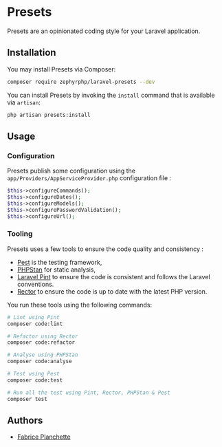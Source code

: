 # Presets

Presets are an opinionated coding style for your Laravel application.


## Installation

You may install Presets via Composer:

```bash
composer require zephyrphp/laravel-presets --dev
```

You can install Presets by invoking the `install` command that is available via `artisan`:

```bash
php artisan presets:install
```


## Usage

### Configuration

Presets publish some configuration using the `app/Providers/AppServiceProvider.php` configuration file :

```php
$this->configureCommands();
$this->configureDates();
$this->configureModels();
$this->configurePasswordValidation();
$this->configureUrl();
```

### 


### Tooling

Presets uses a few tools to ensure the code quality and consistency :
- [Pest](https://pestphp.com) is the testing framework,
- [PHPStan](https://phpstan.org) for static analysis, 
- [Laravel Pint](https://laravel.com/docs/11.x/pint) to ensure the code is consistent and follows the Laravel conventions.
- [Rector](https://getrector.org) to ensure the code is up to date with the latest PHP version.

You run these tools using the following commands:

```bash
# Lint using Pint
composer code:lint

# Refactor using Rector
composer code:refactor

# Analyse using PHPStan
composer code:analyse

# Test using Pest
composer code:test

# Run all the test using Pint, Rector, PHPStan & Pest
composer test
```


## Authors

- [Fabrice Planchette](https://www.github.com/fabpl)


